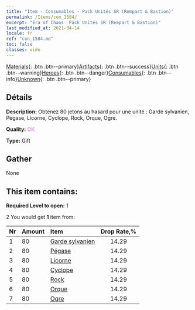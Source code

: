 ```yaml
---
title: "Item - Consumables - Pack Unités SR (Rempart & Bastion)"
permalink: /Items/con_1584/
excerpt: "Era of Chaos  Pack Unités SR (Rempart & Bastion)"
last_modified_at: 2021-04-14
locale: fr
ref: "con_1584.md"
toc: false
classes: wide
---
```

 [Materials](/fr/Items/){: .btn .btn--primary}[Artifacts](/fr/Items/Artifacts/){: .btn .btn--success}[Units](/fr/Items/Units/){: .btn .btn--warning}[Heroes](/fr/Items/Heroes/){: .btn .btn--danger}[Consumables](/fr/Items/Consumables/){: .btn .btn--info}[Unknown](/fr/Items/Unknown/){: .btn .btn--primary}

## Détails
 **Description:** Obtenez 80 jetons au hasard pour une unité : Garde sylvanien, Pégase, Licorne, Cyclope, Rock, Orque, Ogre.

 **Quality:** <span style="color: #DA70D6">OK</span>

 **Type:** Gift

## Gather

  None

## This item contains:

 **Required Level to open:** 1

 2 You would get **1** item  from:

  | Nr | Amount |     Item    | Drop Rate,% |
  |:---|:-------|:------------|:---------:|
  | 1 | 80 | [Garde sylvanien](/fr/Items/unt_203/) | 14.29 | 
  | 2 | 80 | [Pégase](/fr/Items/unt_202/) | 14.29 | 
  | 3 | 80 | [Licorne](/fr/Items/unt_204/) | 14.29 | 
  | 4 | 80 | [Cyclope](/fr/Items/unt_222/) | 14.29 | 
  | 5 | 80 | [Rock](/fr/Items/unt_221/) | 14.29 | 
  | 6 | 80 | [Orque](/fr/Items/unt_219/) | 14.29 | 
  | 7 | 80 | [Ogre](/fr/Items/unt_220/) | 14.29 | 
